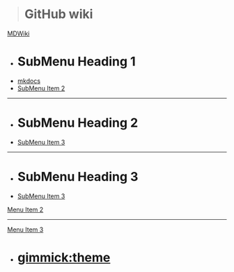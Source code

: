 > # GitHub wiki

[MDWiki]()

  * # SubMenu Heading 1
  * [mkdocs](mkdocs.md)
  * [SubMenu Item 2](subitem2.md)
- - - -
  * # SubMenu Heading 2
  * [SubMenu Item 3](subitem3.md)
- - - -
  * # SubMenu Heading 3
  * [SubMenu Item 3](subitem3.md)

[Menu Item 2](item2.md)

- - - -
[Menu Item 3](item3.md)

* #  [gimmick:theme](flatly)